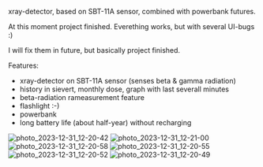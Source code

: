 xray-detector, based on SBT-11A sensor, combined with powerbank futures.

At this moment project finished. Everething works, but with several UI-bugs :)

I will fix them in future, but basically project finished.

Features:
- xray-detector on SBT-11A sensor (senses beta & gamma radiation)
- history in sievert, monthly dose, graph with last severall minutes
- beta-radiation rameasurement feature
- flashlight :-)
- powerbank
- long battery life (about half-year) without recharging

![photo_2023-12-31_12-20-42](https://github.com/shm-dmitry/xray-detector/assets/19342331/48f92045-1e57-4b5b-b893-22ee76104b33)
![photo_2023-12-31_12-21-00](https://github.com/shm-dmitry/xray-detector/assets/19342331/c2fc3f9b-ea27-4476-b1b0-9dec07d3ea5e)
![photo_2023-12-31_12-20-58](https://github.com/shm-dmitry/xray-detector/assets/19342331/79f4a572-b4cb-4c6c-844c-f146fb150936)
![photo_2023-12-31_12-20-55](https://github.com/shm-dmitry/xray-detector/assets/19342331/f7844cba-c642-4b0b-a122-7be16dc011a0)
![photo_2023-12-31_12-20-52](https://github.com/shm-dmitry/xray-detector/assets/19342331/73c534c0-6937-4390-8119-7cc376e00e85)
![photo_2023-12-31_12-20-49](https://github.com/shm-dmitry/xray-detector/assets/19342331/1febb82e-3232-4b44-aa7a-a42f8d696f64)

